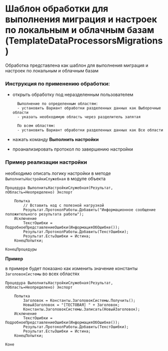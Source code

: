 # Шаблон обработки для выполнения миграция и настроек по локальным и облачным базам (TemplateDataProcessorsMigrations)

Обработка представлена как шаблон для выполнения миграция и настроек по локальным и облачным базам

### Инструкция по применению обработки:
- открыть обработку под неразделенным пользователем


        Выполнение по определенным областям:
        - установить Вариант обработки разделенных данных как Выборочные области
        - указать необходимую область через разделитель запятая

        По всем областям:
        - установить Вариант обработки разделенных данных как Все области

-  нажать команду **Выполнить настройки** 
- проанализировать протокол по завершению настройки

### Пример реализации настройки

необходимо описать логику настройки в методе `ВыполнитьНастройкиСлужебная` в модуле объекта 

```bsl
Процедура ВыполнитьНастройкиСлужебная(Результат, пОбласть=Неопределено) Экспорт
	
	Попытка
		// Вставить код с полезной нагрузкой
		Результат.ПротоколРаботы.Добавить("Информационное сообщение положительного результата работы");
	Исключение
		ТекстОшибки = ПодробноеПредставлениеОшибки(ИнформацияОбОшибке());
		Результат.ПротоколРаботы.Добавить(ТекстОшибки);
		Результат.ЕстьОшибки = Истина;
	КонецПопытки;
	
КонецПроцедуры
```

**Пример** 

в примере будет показано как изменить значение константы `ЗаголовокСистемы` во всех областях

```bsl
Процедура ВыполнитьНастройкиСлужебная(Результат, пОбласть=Неопределено) Экспорт
	
	Попытка
		Заголовок = Константы.ЗаголовокСистемы.Получить();
        НовыйЗаголовок = "[ТЕСТОВАЯ] " + Заголовок;
        Константы.ЗаголовокСистемы.Записать(НовыйЗаголовок);
	Исключение
		ТекстОшибки = ПодробноеПредставлениеОшибки(ИнформацияОбОшибке());
		Результат.ПротоколРаботы.Добавить(ТекстОшибки);
		Результат.ЕстьОшибки = Истина;
	КонецПопытки;
	
Коне